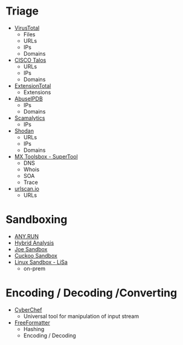# Triage

- [VirusTotal](https://www.virustotal.com/)
  - Files
  - URLs
  - IPs
  - Domains
- [CISCO Talos](https://www.talosintelligence.com/)
  - URLs
  - IPs
  - Domains
- [ExtensionTotal](https://www.extensiontotal.com/)
  - Extensions
- [AbuseIPDB](https://www.abuseipdb.com/)
  - IPs
  - Domains
- [Scamalytics](https://scamalytics.com/)
  - IPs
- [Shodan](https://www.shodan.io/)
  - URLs
  - IPs
  - Domains
- [MX Toolsbox - SuperTool](https://mxtoolbox.com/SuperTool.aspx)
  - DNS
  - Whois
  - SOA
  - Trace
- [urlscan.io](https://urlscan.io/)
  - URLs

# Sandboxing

- [ANY.RUN](https://app.any.run/)
- [Hybrid Analysis](https://www.hybrid-analysis.com/)
- [Joe Sandbox](https://www.joesandbox.com/)
- [Cuckoo Sandbox](https://www.cuckoo.ee/)
- [Linux Sandbox - LiSa](https://github.com/danielpoliakov/LiSa)
  - on-prem

# Encoding / Decoding /Converting

- [CyberChef](https://gchq.github.io/CyberChef/)
  - Universal tool for manipulation of input stream
- [FreeFormatter](https://freeformatter.com/encoders-cryptography.html)
  - Hashing
  - Encoding / Decoding


